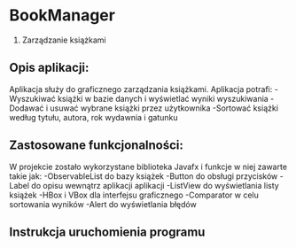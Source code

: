# BookManager
1. Zarządzanie książkami

## Opis aplikacji:
Aplikacja służy do graficznego zarządzania książkami.
Aplikacja potrafi: 
-Wyszukiwać książki w bazie danych i wyświetlać wyniki wyszukiwania
-Dodawać i usuwać wybrane książki przez użytkownika
-Sortować książki według tytułu, autora, rok wydawnia i gatunku

## Zastosowane funkcjonalności:
W projekcie zostało wykorzystane biblioteka Javafx i funkcje w niej zawarte takie jak: 
-ObservableList do bazy książek
-Button do obsługi przycisków
-Label do opisu wewnątrz aplikacji aplikacji
-ListView do wyświetlania listy książek
-HBox i VBox dla interfejsu graficznego
-Comparator w celu sortowania wyników
-Alert do wyświetlania błędów

## Instrukcja uruchomienia programu
